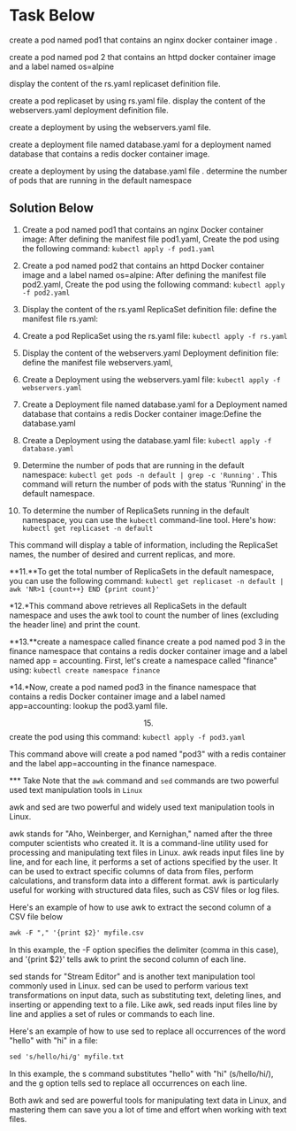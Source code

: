 # Task Below

create a pod named pod1 that contains an nginx docker container image .  

create a pod named pod 2 that contains an httpd docker container image and a label named os=alpine

display the content of the rs.yaml replicaset definition file.

create a pod replicaset by using rs.yaml file. display the content of the webservers.yaml deployment definition file.

create a deployment by using the webservers.yaml file.

create a deployment file named database.yaml for a deployment named database that contains a redis docker container image.

create a deployment by using the database.yaml file . determine the number of pods that are running in the default namespace

## Solution Below

1. Create a pod named pod1 that contains an nginx Docker container image: After defining the manifest file pod1.yaml, Create the pod using the following command: `kubectl apply -f pod1.yaml`

2. Create a pod named pod2 that contains an httpd Docker container image and a label named os=alpine: After defining the manifest file pod2.yaml, Create the pod using the following command: `kubectl apply -f pod2.yaml`

3. Display the content of the rs.yaml ReplicaSet definition file: define the manifest file rs.yaml:

4. Create a pod ReplicaSet using the rs.yaml file: `kubectl apply -f rs.yaml`

5. Display the content of the webservers.yaml Deployment definition file:  define the manifest file webservers.yaml,

6. Create a Deployment using the webservers.yaml file: `kubectl apply -f webservers.yaml`

7. Create a Deployment file named database.yaml for a Deployment named database that contains a redis Docker container image:Define the database.yaml

8. Create a Deployment using the database.yaml file: `kubectl apply -f database.yaml`

9. Determine the number of pods that are running in the default namespace: `kubectl get pods -n default | grep -c 'Running'` . This command will return the number of pods with the status 'Running' in the default namespace.

10. To determine the number of ReplicaSets running in the default namespace, you can use the `kubectl` command-line tool. Here's how: `kubectl get replicaset -n default`

This command will display a table of information, including the ReplicaSet names, the number of desired and current replicas, and more.

**11.**To get the total number of ReplicaSets in the default namespace, you can use the following command: `kubectl get replicaset -n default | awk 'NR>1 {count++} END {print count}'`

*12.*This command above retrieves all ReplicaSets in the default namespace and uses the awk tool to count the number of lines (excluding the header line) and print the count.

**13.**create a namespace called finance create a pod named pod 3 in the finance namespace that contains a  redis docker container image and a label named app = accounting. First, let's create a namespace called "finance" using: `kubectl create namespace finance`

*14.*Now, create a pod named pod3 in the finance namespace that contains a redis Docker container image and a label named app=accounting: lookup the pod3.yaml file.

$$
15.
$$create the pod using this command: `kubectl apply -f pod3.yaml`

This command above  will create a pod named "pod3" with a redis container and the label app=accounting in the finance namespace.

*** Take Note that the `awk` command and `sed` commands are two powerful used text manipulation tools in `Linux`

awk and sed are two powerful and widely used text manipulation tools in Linux.

awk stands for "Aho, Weinberger, and Kernighan," named after the three computer scientists who created it. It is a command-line utility used for processing and manipulating text files in Linux. awk reads input files line by line, and for each line, it performs a set of actions specified by the user. It can be used to extract specific columns of data from files, perform calculations, and transform data into a different format. awk is particularly useful for working with structured data files, such as CSV files or log files.

Here's an example of how to use awk to extract the second column of a CSV file below

```markdown
awk -F "," '{print $2}' myfile.csv

```

In this example, the -F option specifies the delimiter (comma in this case), and '{print $2}' tells awk to print the second column of each line.

sed stands for "Stream Editor" and is another text manipulation tool commonly used in Linux. sed can be used to perform various text transformations on input data, such as substituting text, deleting lines, and inserting or appending text to a file. Like awk, sed reads input files line by line and applies a set of rules or commands to each line.

Here's an example of how to use sed to replace all occurrences of the word "hello" with "hi" in a file:

```markdown
sed 's/hello/hi/g' myfile.txt
```

In this example, the s command substitutes "hello" with "hi" (s/hello/hi/), and the g option tells sed to replace all occurrences on each line.

Both awk and sed are powerful tools for manipulating text data in Linux, and mastering them can save you a lot of time and effort when working with text files.
